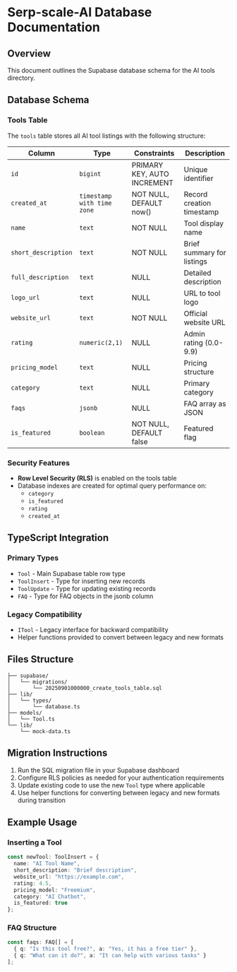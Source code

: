 # Serp-scale-AI Database Documentation

## Overview
This document outlines the Supabase database schema for the AI tools directory.

## Database Schema

### Tools Table
The `tools` table stores all AI tool listings with the following structure:

| Column | Type | Constraints | Description |
|--------|------|-------------|-------------|
| `id` | `bigint` | PRIMARY KEY, AUTO INCREMENT | Unique identifier |
| `created_at` | `timestamp with time zone` | NOT NULL, DEFAULT now() | Record creation timestamp |
| `name` | `text` | NOT NULL | Tool display name |
| `short_description` | `text` | NOT NULL | Brief summary for listings |
| `full_description` | `text` | NULL | Detailed description |
| `logo_url` | `text` | NULL | URL to tool logo |
| `website_url` | `text` | NOT NULL | Official website URL |
| `rating` | `numeric(2,1)` | NULL | Admin rating (0.0-9.9) |
| `pricing_model` | `text` | NULL | Pricing structure |
| `category` | `text` | NULL | Primary category |
| `faqs` | `jsonb` | NULL | FAQ array as JSON |
| `is_featured` | `boolean` | NOT NULL, DEFAULT false | Featured flag |

### Security Features
- **Row Level Security (RLS)** is enabled on the tools table
- Database indexes are created for optimal query performance on:
  - `category`
  - `is_featured`
  - `rating`
  - `created_at`

## TypeScript Integration

### Primary Types
- `Tool` - Main Supabase table row type
- `ToolInsert` - Type for inserting new records
- `ToolUpdate` - Type for updating existing records
- `FAQ` - Type for FAQ objects in the jsonb column

### Legacy Compatibility
- `ITool` - Legacy interface for backward compatibility
- Helper functions provided to convert between legacy and new formats

## Files Structure
```
├── supabase/
│   └── migrations/
│       └── 20250901000000_create_tools_table.sql
├── lib/
│   └── types/
│       └── database.ts
├── models/
│   └── Tool.ts
└── lib/
    └── mock-data.ts
```

## Migration Instructions
1. Run the SQL migration file in your Supabase dashboard
2. Configure RLS policies as needed for your authentication requirements
3. Update existing code to use the new `Tool` type where applicable
4. Use helper functions for converting between legacy and new formats during transition

## Example Usage

### Inserting a Tool
```typescript
const newTool: ToolInsert = {
  name: "AI Tool Name",
  short_description: "Brief description",
  website_url: "https://example.com",
  rating: 4.5,
  pricing_model: "Freemium",
  category: "AI Chatbot",
  is_featured: true
};
```

### FAQ Structure
```typescript
const faqs: FAQ[] = [
  { q: "Is this tool free?", a: "Yes, it has a free tier" },
  { q: "What can it do?", a: "It can help with various tasks" }
];
```
